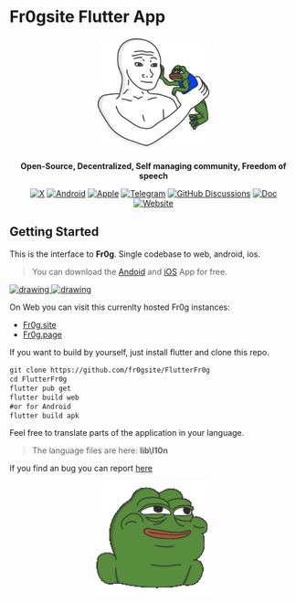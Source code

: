 # Fr0gsite Flutter App

<p align="center">
<img src="assets/frogwebp/84.webp" alt="drawing" width="200"/>
</p>
<p align="center">
    <b>Open-Source, Decentralized, Self managing community, Freedom of speech</b>
</p>
<p align="center">
    <a href=""><img src="https://img.shields.io/badge/-black.svg?logo=X" alt="X"></a>
    <a href=""><img src="https://img.shields.io/badge/Android-black.svg?logo=Android" alt="Android"></a>
    <a href=""><img src="https://img.shields.io/badge/iOS-black.svg?logo=Apple" alt="Apple"></a>
    <a href=""><img src="https://img.shields.io/badge/Telegram-gray.svg?logo=telegram" alt="Telegram"></a>
    <a href=""><img src="https://img.shields.io/badge/Discussions-gray.svg?logo=github" alt="GitHub Discussions"></a>
    <a href=""><img src="https://img.shields.io/badge/Doc-blue.svg" alt="Doc"></a>
    <a href=""><img src="https://img.shields.io/badge/Website-blue.svg" alt="Website"></a>
</p>


## Getting Started

This is the interface to **Fr0g**. Single codebase to web, android, ios.

> You can download the [Andoid]() and [iOS]() App for free.

<a href="http://www.google.com" target="_blank">
<img src="https://cdn.pixabay.com/photo/2017/01/11/08/31/icon-1971128_1280.png" alt="drawing" width="100" href="https://google.de">
</a>
<a href="http://www.google.com" target="_blank">
<img src="https://cdn.pixabay.com/photo/2016/06/28/20/44/apple-1485458_1280.png" alt="drawing" width="100" href="https://google.de">
</a>




On Web you can visit this currenlty hosted Fr0g instances:
- [Fr0g.site](https://fr0g.site) 
- [Fr0g.page](https://fr0g.page)

If you want to build by yourself, just install flutter and clone this repo.

```shell
git clone https://github.com/fr0gsite/FlutterFr0g
cd FlutterFr0g
flutter pub get
flutter build web
#or for Android
flutter build apk
```

Feel free to translate parts of the application in your language.
> The language files are here: **lib\l10n**

If you find an bug you can report [here]()


<p align="center">
<img src="assets/frog/29.gif" alt="drawing" width="200"/>
</p>

